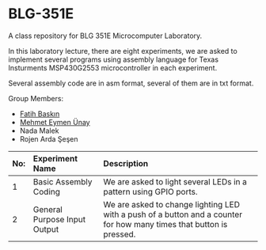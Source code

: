 # BLG-351E
A class repository for BLG 351E Microcomputer Laboratory.

In this laboratory lecture, there are eight experiments, we are asked to implement several programs using assembly language for Texas Insturments MSP430G2553 microcontroller in each experiment.

Several assembly code are in asm format, several of them are in txt format.

Group Members:
- [Fatih Baskın](https://github.com/fthbaskin)
- [Mehmet Eymen Ünay](https://github.com/Eymay)
- Nada Malek
- Rojen Arda Şeşen

| No: | Experiment Name | Description |
| --- | :-------------- | :---------- |
| 1 | Basic Assembly Coding        | We are asked to light several LEDs in a pattern using GPIO ports. |
| 2 | General Purpose Input Output | We are asked to change lighting LED with a push of a button and a counter for how many times that button is pressed. |
